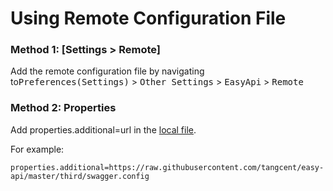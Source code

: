 # Using Remote Configuration File

### Method 1: [Settings > Remote]

Add the remote configuration file by navigating to<kbd>Preferences(Settings)</kbd> > <kbd>Other Settings</kbd> > <kbd>EasyApi</kbd> > <kbd>Remote</kbd>

### Method 2: Properties

Add properties.additional=url in the [local file]((local-file-config.md)).

For example:

```properties
properties.additional=https://raw.githubusercontent.com/tangcent/easy-api/master/third/swagger.config
```